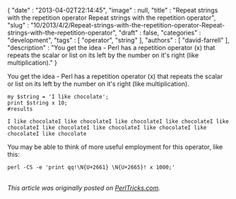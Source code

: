 {
   "date" : "2013-04-02T22:14:45",
   "image" : null,
   "title" : "Repeat strings with the repetition operator Repeat strings with the repetition operator",
   "slug" : "10/2013/4/2/Repeat-strings-with-the-repetition-operator-Repeat-strings-with-the-repetition-operator",
   "draft" : false,
   "categories" : "development",
   "tags" : [
      "operator",
      "string"
   ],
   "authors" : [
      "david-farrell"
   ],
   "description" : "You get the idea - Perl has a repetition operator (x) that repeats the scalar or list on its left by the number on it's right (like multiplication)."
}


You get the idea - Perl has a repetition operator (x) that repeats the scalar or list on its left by the number on it's right (like multiplication).

``` prettyprint
my $string = 'I like chocolate';
print $string x 10;
#results

I like chocolateI like chocolateI like chocolateI like chocolateI like chocolateI like chocolateI like chocolateI like chocolateI like chocolateI like chocolate
```

You may be able to think of more useful employment for this operator, like this:

``` prettyprint
perl -CS -e 'print qq!\N{U+2661} \N{U+2665}! x 1000;'
```

\
*This article was originally posted on [PerlTricks.com](http://perltricks.com).*
